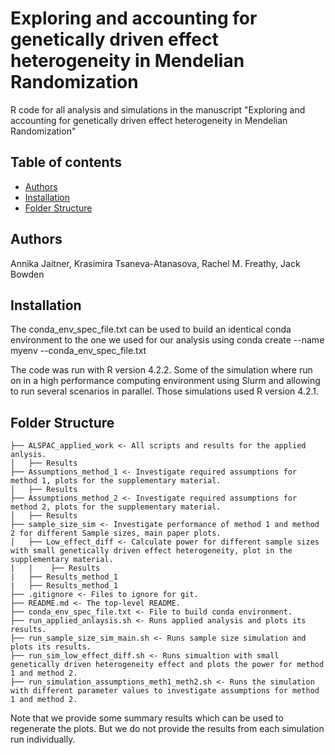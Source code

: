 # Exploring and accounting for genetically driven effect heterogeneity in Mendelian Randomization 

R code for all analysis and simulations in the manuscript "Exploring and accounting for genetically driven effect heterogeneity in Mendelian Randomization"
## Table of contents
- [Authors](#Authors)
- [Installation](#installation)
- [Folder Structure](#folder-structure)

## Authors
Annika Jaitner, Krasimira Tsaneva-Atanasova, Rachel M. Freathy, Jack Bowden

## Installation
The conda_env_spec_file.txt can be used to build an identical conda environment to the one we used for our analysis using
conda create --name myenv --conda_env_spec_file.txt

The code was run with R version 4.2.2. 
Some of the simulation where run on in a high performance computing environment using Slurm and allowing to run several scenarios in parallel. Those simulations used R version 4.2.1. 

## Folder Structure
```
├── ALSPAC_applied_work <- All scripts and results for the applied anlysis.
│   ├── Results 
├── Assumptions_method_1 <- Investigate required assumptions for method 1, plots for the supplementary material.
│   ├── Results 
├── Assumptions_method_2 <- Investigate required assumptions for method 2, plots for the supplementary material.
│   ├── Results 
├── sample_size_sim <- Investigate performance of method 1 and method 2 for different Sample sizes, main paper plots.
│   ├── Low_effect_diff <- Calculate power for different sample sizes with small genetically driven effect heterogeneity, plot in the supplementary material.
|   |    ├── Results
|   ├── Results_method_1
|   ├── Results_method_1
├── .gitignore <- Files to ignore for git.  
├── README.md <- The top-level README.
├── conda_env_spec_file.txt <- File to build conda environment. 
├── run_applied_anlaysis.sh <- Runs applied analysis and plots its results.
├── run_sample_size_sim_main.sh <- Runs sample size simulation and plots its results.
├── run_sim_low_effect_diff.sh <- Runs simualtion with small genetically driven heterogeneity effect and plots the power for method 1 and method 2.
├── run_simulation_assumptions_meth1_meth2.sh <- Runs the simulation with different parameter values to investigate assumptions for method 1 and method 2.
```
Note that we provide some summary results which can be used to regenerate the plots. But we do not provide the results from each simulation run individually. 
